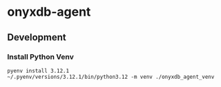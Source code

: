 # onyxdb-agent

## Development

### Install Python Venv

```shell
pyenv install 3.12.1
~/.pyenv/versions/3.12.1/bin/python3.12 -m venv ./onyxdb_agent_venv
```

